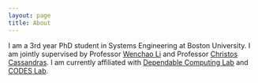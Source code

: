 ```yaml
---
layout: page
title: About
---
```


I am a 3rd year PhD student in Systems Engineering at Boston University. I am jointly supervised by Professor [Wenchao Li](https://sites.bu.edu/depend/people/) and Professor [Christos Cassandras](https://christosgcassandras.org/). I am currently affiliated with [Dependable Computing Lab](https://sites.bu.edu/depend/people/) and [CODES Lab](https://www.bu.edu/codes/).
